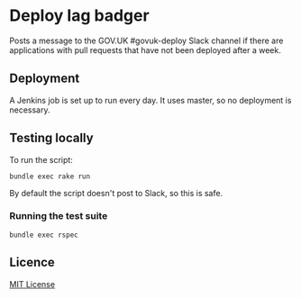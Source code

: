 # Deploy lag badger

Posts a message to the GOV.UK #govuk-deploy Slack channel if there are applications
with pull requests that have not been deployed after a week.

## Deployment

A Jenkins job is set up to run every day. It uses master, so no deployment is
necessary.

## Testing locally

To run the script:

```
bundle exec rake run
```

By default the script doesn't post to Slack, so this is safe.

### Running the test suite

```
bundle exec rspec
```

## Licence

[MIT License](LICENCE)
